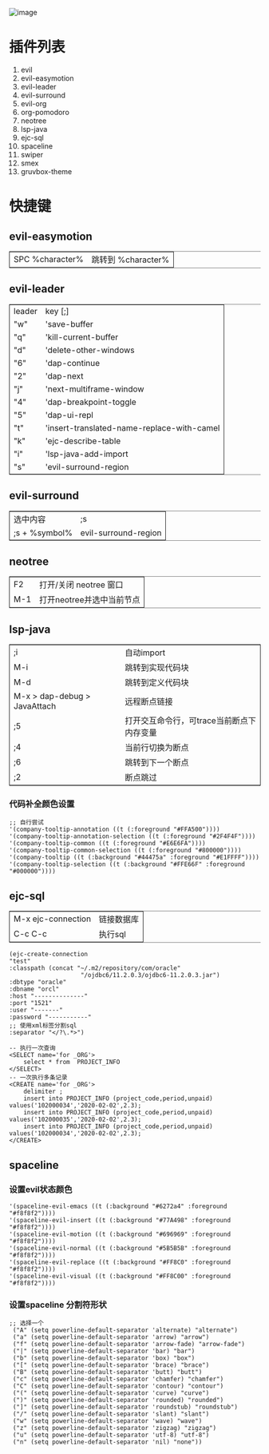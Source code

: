 ![image](![img](https://github.com/vanniuner/emacs-evil-java/blob/master/Screenshot%20from%202020-03-29%2013-17-51.png))


# 插件列表

1.  evil
2.  evil-easymotion
3.  evil-leader
4.  evil-surround
5.  evil-org
6.  org-pomodoro
7.  neotree
8.  lsp-java
9.  ejc-sql
10. spaceline
11. swiper
12. smex
13. gruvbox-theme


# 快捷键


## evil-easymotion

<table border="2" cellspacing="0" cellpadding="6" rules="groups" frame="hsides">


<colgroup>
<col  class="org-left" />

<col  class="org-left" />
</colgroup>
<tbody>
<tr>
<td class="org-left">SPC %character%</td>
<td class="org-left">跳转到 %character%</td>
</tr>
</tbody>
</table>


## evil-leader

<table border="2" cellspacing="0" cellpadding="6" rules="groups" frame="hsides">


<colgroup>
<col  class="org-left" />

<col  class="org-left" />
</colgroup>
<tbody>
<tr>
<td class="org-left">leader</td>
<td class="org-left">key [;]</td>
</tr>


<tr>
<td class="org-left">"w"</td>
<td class="org-left">'save-buffer</td>
</tr>


<tr>
<td class="org-left">"q"</td>
<td class="org-left">'kill-current-buffer</td>
</tr>


<tr>
<td class="org-left">"d"</td>
<td class="org-left">'delete-other-windows</td>
</tr>


<tr>
<td class="org-left">"6"</td>
<td class="org-left">'dap-continue</td>
</tr>


<tr>
<td class="org-left">"2"</td>
<td class="org-left">'dap-next</td>
</tr>


<tr>
<td class="org-left">"j"</td>
<td class="org-left">'next-multiframe-window</td>
</tr>


<tr>
<td class="org-left">"4"</td>
<td class="org-left">'dap-breakpoint-toggle</td>
</tr>


<tr>
<td class="org-left">"5"</td>
<td class="org-left">'dap-ui-repl</td>
</tr>


<tr>
<td class="org-left">"t"</td>
<td class="org-left">'insert-translated-name-replace-with-camel</td>
</tr>


<tr>
<td class="org-left">"k"</td>
<td class="org-left">'ejc-describe-table</td>
</tr>


<tr>
<td class="org-left">"i"</td>
<td class="org-left">'lsp-java-add-import</td>
</tr>


<tr>
<td class="org-left">"s"</td>
<td class="org-left">'evil-surround-region</td>
</tr>
</tbody>
</table>


## evil-surround

<table border="2" cellspacing="0" cellpadding="6" rules="groups" frame="hsides">


<colgroup>
<col  class="org-left" />

<col  class="org-left" />
</colgroup>
<tbody>
<tr>
<td class="org-left">选中内容</td>
<td class="org-left">;s</td>
</tr>


<tr>
<td class="org-left">;s + %symbol%</td>
<td class="org-left">evil-surround-region</td>
</tr>
</tbody>
</table>


## neotree

<table border="2" cellspacing="0" cellpadding="6" rules="groups" frame="hsides">


<colgroup>
<col  class="org-left" />

<col  class="org-left" />
</colgroup>
<tbody>
<tr>
<td class="org-left">F2</td>
<td class="org-left">打开/关闭 neotree 窗口</td>
</tr>


<tr>
<td class="org-left">M-1</td>
<td class="org-left">打开neotree并选中当前节点</td>
</tr>
</tbody>
</table>


## lsp-java

<table border="2" cellspacing="0" cellpadding="6" rules="groups" frame="hsides">


<colgroup>
<col  class="org-left" />

<col  class="org-left" />
</colgroup>
<tbody>
<tr>
<td class="org-left">;i</td>
<td class="org-left">自动import</td>
</tr>


<tr>
<td class="org-left">M-i</td>
<td class="org-left">跳转到实现代码块</td>
</tr>


<tr>
<td class="org-left">M-d</td>
<td class="org-left">跳转到定义代码块</td>
</tr>


<tr>
<td class="org-left">M-x > dap-debug > JavaAttach</td>
<td class="org-left">远程断点链接</td>
</tr>


<tr>
<td class="org-left">;5</td>
<td class="org-left">打开交互命令行，可trace当前断点下内存变量</td>
</tr>


<tr>
<td class="org-left">;4</td>
<td class="org-left">当前行切换为断点</td>
</tr>


<tr>
<td class="org-left">;6</td>
<td class="org-left">跳转到下一个断点</td>
</tr>


<tr>
<td class="org-left">;2</td>
<td class="org-left">断点跳过</td>
</tr>
</tbody>
</table>


### 代码补全颜色设置

    ;; 自行尝试
    '(company-tooltip-annotation ((t (:foreground "#FFA500"))))
    '(company-tooltip-annotation-selection ((t (:foreground "#2F4F4F"))))
    '(company-tooltip-common ((t (:foreground "#E6E6FA"))))
    '(company-tooltip-common-selection ((t (:foreground "#800000"))))
    '(company-tooltip ((t (:background "#44475a" :foreground "#E1FFFF"))))
    '(company-tooltip-selection ((t (:background "#FFE66F" :foreground "#000000"))))


## ejc-sql

<table border="2" cellspacing="0" cellpadding="6" rules="groups" frame="hsides">


<colgroup>
<col  class="org-left" />

<col  class="org-left" />
</colgroup>
<tbody>
<tr>
<td class="org-left">M-x ejc-connection</td>
<td class="org-left">链接数据库</td>
</tr>


<tr>
<td class="org-left">C-c C-c</td>
<td class="org-left">执行sql</td>
</tr>
</tbody>
</table>

    (ejc-create-connection
    "test"
    :classpath (concat "~/.m2/repository/com/oracle"
                        "/ojdbc6/11.2.0.3/ojdbc6-11.2.0.3.jar")
    :dbtype "oracle"
    :dbname "orcl"
    :host "--------------"
    :port "1521"
    :user "-------"
    :password "-----------"
    ;; 使用xml标签分割sql
    :separator "</?\.*>")

    -- 执行一次查询
    <SELECT name='for _ORG'>
        select * from  PROJECT_INFO
    </SELECT>
    -- 一次执行多条记录
    <CREATE name='for _ORG'>
        delimiter ;
        insert into PROJECT_INFO (project_code,period,unpaid) values('102000034','2020-02-02',2.3);
        insert into PROJECT_INFO (project_code,period,unpaid) values('102000035','2020-02-02',2.3);
        insert into PROJECT_INFO (project_code,period,unpaid) values('102000034','2020-02-02',2.3);
    </CREATE>


## spaceline


### 设置evil状态颜色

    '(spaceline-evil-emacs ((t (:background "#6272a4" :foreground "#f8f8f2"))))
    '(spaceline-evil-insert ((t (:background "#77A498" :foreground "#f8f8f2"))))
    '(spaceline-evil-motion ((t (:background "#696969" :foreground "#f8f8f2"))))
    '(spaceline-evil-normal ((t (:background "#5B5B5B" :foreground "#f8f8f2"))))
    '(spaceline-evil-replace ((t (:background "#FF8C0" :foreground "#f8f8f2"))))
    '(spaceline-evil-visual ((t (:background "#FF8C00" :foreground "#f8f8f2"))))


### 设置spaceline 分割符形状

    ;; 选择一个
     ("A" (setq powerline-default-separator 'alternate) "alternate")
     ("a" (setq powerline-default-separator 'arrow) "arrow")
     ("f" (setq powerline-default-separator 'arrow-fade) "arrow-fade")
     ("|" (setq powerline-default-separator 'bar) "bar")
     ("b" (setq powerline-default-separator 'box) "box")
     ("[" (setq powerline-default-separator 'brace) "brace")
     ("B" (setq powerline-default-separator 'butt) "butt")
     ("c" (setq powerline-default-separator 'chamfer) "chamfer")
     ("C" (setq powerline-default-separator 'contour) "contour")
     ("(" (setq powerline-default-separator 'curve) "curve")
     (")" (setq powerline-default-separator 'rounded) "rounded")
     ("]" (setq powerline-default-separator 'roundstub) "roundstub")
     ("/" (setq powerline-default-separator 'slant) "slant")
     ("w" (setq powerline-default-separator 'wave) "wave")
     ("z" (setq powerline-default-separator 'zigzag) "zigzag")
     ("u" (setq powerline-default-separator 'utf-8) "utf-8")
     ("n" (setq powerline-default-separator 'nil) "none"))

